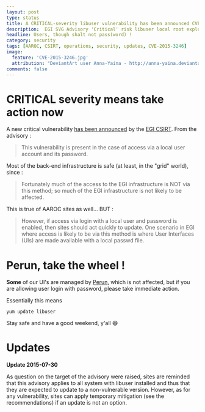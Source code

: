 ```yaml
---
layout: post
type: status
title: A CRITICAL-severity libuser vulnerability has been announced CVE-2015-3245.
description:  EGI SVG Advisory 'Critical' risk libuser local root exploit for  RedHat and derivatives.
headline: Users, though shalt not pass(word) !
category: security
tags: [AAROC, CSIRT, operations, security, updates, CVE-2015-3246]
image:
  feature: 'CVE-2015-3246.jpg'
  attribution: "DeviantArt user Anna-Yaina - http://anna-yaina.deviantart.com/"
comments: false
---
```


# CRITICAL severity means take action now

A new critical vulnerability [has been announced](https://wiki.egi.eu/wiki/EGI_CSIRT:Alerts/libuser-2015-07-24) by the [EGI CSIRT](https://wiki.egi.eu/wiki/EGI_CSIRT:Alerts). From the advisory :

> This vulnerability is present in the case of access via a local user account and its password.

Most of the back-end infrastructure is safe (at least, in the "grid" world), since :
> Fortunately much of the access to the EGI infrastructure is NOT via this method; so much of  the EGI infrastructure is not likely to be affected.

This is true of AAROC sites as well... BUT :

> However, if access via login with a local user and password is enabled, then sites should act
> quickly to update.  One scenario in EGI where access is likely to be via this method is where
> User Interfaces (UIs) are made available with a local passwd file.  

# Perun, take the wheel !

**Some** of our UI's are managed by [Perun](https://perun.c4.csir.co.za), which is not affected, but if you are allowing user login with password, please take immediate action.

Essentially this means

```
yum update libuser
```

Stay safe and have a good weekend, y'all :smile:

# Updates

**Update 2015-07-30**

As question on the target of the advisory were raised, sites are reminded that this advisory applies to all system with libuser installed and thus that they are expected to update to a non-vulnerable version.
However, as for any vulnerability, sites can apply temporary mitigation (see the recommendations) if an update is not an option.

